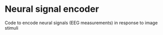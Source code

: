 # Neural signal encoder
Code to encode neural signals (EEG measurements) in response to image stimuli
